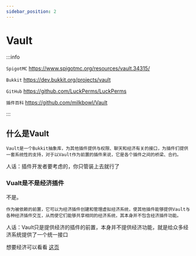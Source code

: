```yaml
---
sidebar_position: 2
---
```


# Vault

:::info

`SpigotMC` https://www.spigotmc.org/resources/vault.34315/

`Bukkit` https://dev.bukkit.org/projects/vault

`GitHub` https://github.com/LuckPerms/LuckPerms

`插件百科` https://github.com/milkbowl/Vault

:::

## 什么是Vault
```
Vault是一个Bukkit抽象库，为其他插件提供与权限、聊天和经济有关的接口，为插件们提供一套系统性的支持，对于以Vault作为前置的插件来说，它是各个插件之间的桥梁、合约。
```

人话：插件开发者要考虑的，你只管装上去就行了

### Vualt是不是经济插件
不是。

```
作为被依赖的前置，它可以为经济插件创建和管理虚拟经济系统，使其他插件能够提供Vault与各种经济插件交互，从而使它们能够共享相同的经济系统，其本身并不包含经济插件功能。
```

人话：Vault只是提供经济的插件的前置，本身并不提供经济功能，就是给众多经济系统提供了一个统一接口

想要经济可以看看 [这页](XConomy.md)